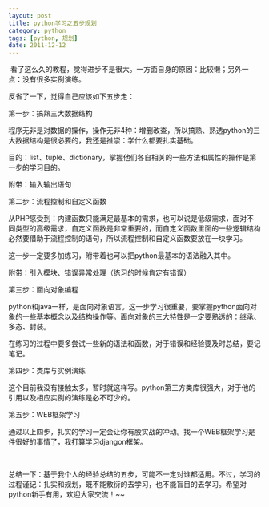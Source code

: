```yaml
---
layout: post
title: python学习之五步规划
category: python
tags: [python, 规划]
date: 2011-12-12
---
```

<p>&nbsp;看了这么久的教程，觉得进步不是很大。一方面自身的原因：比较懒；另外一点：没有很多实例演练。</p>
<p>反省了一下，觉得自己应该如下五步走：</p>
<p>第一步：搞熟三大数据结构</p>
<p>程序无非是对数据的操作，操作无非4种：增删改查，所以搞熟、熟透python的三大数据结构是很必要的，我还是推崇：学什么都要扎实基础。</p>
<p>目的：list、tuple、dictionary，掌握他们各自相关的一些方法和属性的操作是第一步的学习目的。</p>
<p>附带：输入输出语句</p>
<p>第二步：流程控制和自定义函数</p>
<p>从PHP感受到：内建函数只能满足最基本的需求，也可以说是低级需求，面对不同类型的高级需求，自定义函数是非常重要的，而自定义函数里面的一些逻辑结构必然要借助于流程控制的语句，所以流程控制和自定义函数要放在一块学习。</p>
<p>这一步一定要多加练习，附带着也可以把python最基本的语法融入其中。</p>
<p>附带：引入模块、错误异常处理（练习的时候肯定有错误）</p>
<p>第三步：面向对象编程</p>
<p>python和java一样，是面向对象语言。这一步学习很重要，要掌握python面向对象的一些基本概念以及结构操作等。面向对象的三大特性是一定要熟透的：继承、多态、封装。</p>
<p>在练习的过程中要多尝试一些新的语法和函数，对于错误和经验要及时总结，要记笔记。</p>
<p>第四步：类库与实例演练</p>
<p>这个目前我没有接触太多，暂时就这样写。python第三方类库很强大，对于他的引用以及相应实例的演练是必不可少的。</p>
<p>第五步：WEB框架学习</p>
<p>通过以上四步，扎实的学习一定会让你有股实战的冲动。找一个WEB框架学习是件很好的事情了，我打算学习djangon框架。</p>
<p>&nbsp;</p>
<p>总结一下：基于我个人的经验总结的五步，可能不一定对谁都适用。不过，学习的过程谨记：扎实和规划，既不能敷衍的去学习，也不能盲目的去学习。希望对python新手有用，欢迎大家交流！~~</p>

